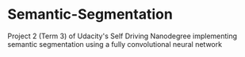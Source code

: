 # Semantic-Segmentation
Project 2 (Term 3) of Udacity's Self Driving Nanodegree implementing semantic segmentation using a fully convolutional neural network

